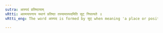 ```yaml
---
sutra: आस्पदं प्रतिष्ठायाम्
vRtti: आत्मयापनाय स्थानं प्रतिष्ठा तस्यामास्पदमिति सुट् निपात्यते ॥
vRtti_eng: The word आस्पद is formed by सुट् when meaning 'a place or position'.

---
```

